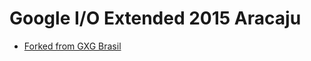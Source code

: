 # Google I/O Extended 2015 Aracaju

* [Forked from GXG Brasil](https://github.com/gxgbrasil/io-extended.github.io)

